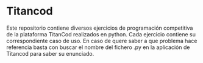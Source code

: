 # Titancod
 
Este repositorio contiene diversos ejercicios de programación competitiva de la plataforma TitanCod realizados en python.
Cada ejercicio contiene su correspondiente caso de uso. En caso de quere saber a que problema hace referencia basta con buscar el nombre del fichero .py  en la aplicación de Titancod para saber su enunciado.

